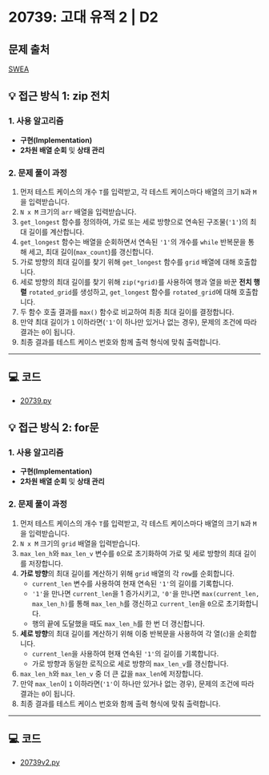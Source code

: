 # 20739: 고대 유적 2 | D2

## 문제 출처
[SWEA](https://swexpertacademy.com/main/talk/solvingClub/problemView.do?solveclubId=AZgvQCv6GNXHBIT9&contestProbId=AY68qFmKHTIDFARw&probBoxId=AZh3fFV6jffHBINp&type=USER&problemBoxTitle=8%EC%9B%94+2%EC%A3%BC%EC%B0%A8%288%EC%9B%94+18%EC%9D%BC%EA%B9%8C%EC%A7%80+%ED%91%B8%EC%8B%9C%EC%98%A4%29&problemBoxCnt=8)

## 💡 접근 방식 1: zip 전치

### 1. 사용 알고리즘
* **구현(Implementation)**
* **2차원 배열 순회** 및 **상태 관리**

### 2. 문제 풀이 과정
1.  먼저 테스트 케이스의 개수 `T`를 입력받고, 각 테스트 케이스마다 배열의 크기 `N`과 `M`을 입력받습니다.
2.  `N x M` 크기의 `arr` 배열을 입력받습니다.
3.  `get_longest` 함수를 정의하여, 가로 또는 세로 방향으로 연속된 구조물(`'1'`)의 최대 길이를 계산합니다.
4.  `get_longest` 함수는 배열을 순회하면서 연속된 `'1'`의 개수를 `while` 반복문을 통해 세고, 최대 길이(`max_count`)를 갱신합니다.
5.  가로 방향의 최대 길이를 찾기 위해 `get_longest` 함수를 `grid` 배열에 대해 호출합니다.
6.  세로 방향의 최대 길이를 찾기 위해 `zip(*grid)`를 사용하여 행과 열을 바꾼 **전치 행렬** `rotated_grid`를 생성하고, `get_longest` 함수를 `rotated_grid`에 대해 호출합니다.
7.  두 함수 호출 결과를 `max()` 함수로 비교하여 최종 최대 길이를 결정합니다.
8.  만약 최대 길이가 `1` 이하라면(`'1'`이 하나만 있거나 없는 경우), 문제의 조건에 따라 결과는 `0`이 됩니다.
9.  최종 결과를 테스트 케이스 번호와 함께 출력 형식에 맞춰 출력합니다.


---

## 💻 코드
* [20739.py](20739.py)


## 💡 접근 방식 2: for문

### 1. 사용 알고리즘
* **구현(Implementation)**
* **2차원 배열 순회** 및 **상태 관리**

### 2. 문제 풀이 과정
1.  먼저 테스트 케이스의 개수 `T`를 입력받고, 각 테스트 케이스마다 배열의 크기 `N`과 `M`을 입력받습니다.
2.  `N x M` 크기의 `grid` 배열을 입력받습니다.
3.  `max_len_h`와 `max_len_v` 변수를 `0`으로 초기화하여 가로 및 세로 방향의 최대 길이를 저장합니다.
4.  **가로 방향**의 최대 길이를 계산하기 위해 `grid` 배열의 각 `row`를 순회합니다.
    * `current_len` 변수를 사용하여 현재 연속된 `'1'`의 길이를 기록합니다.
    * `'1'`을 만나면 `current_len`을 1 증가시키고, `'0'`을 만나면 `max(current_len, max_len_h)`를 통해 `max_len_h`를 갱신하고 `current_len`을 `0`으로 초기화합니다.
    * 행의 끝에 도달했을 때도 `max_len_h`를 한 번 더 갱신합니다.
5.  **세로 방향**의 최대 길이를 계산하기 위해 이중 반복문을 사용하여 각 열(`c`)을 순회합니다.
    * `current_len`을 사용하여 현재 연속된 `'1'`의 길이를 기록합니다.
    * 가로 방향과 동일한 로직으로 세로 방향의 `max_len_v`를 갱신합니다.
6.  `max_len_h`와 `max_len_v` 중 더 큰 값을 `max_len`에 저장합니다.
7.  만약 `max_len`이 `1` 이하라면(`'1'`이 하나만 있거나 없는 경우), 문제의 조건에 따라 결과는 `0`이 됩니다.
8.  최종 결과를 테스트 케이스 번호와 함께 출력 형식에 맞춰 출력합니다.

---

## 💻 코드
* [20739v2.py](20739v2.py)